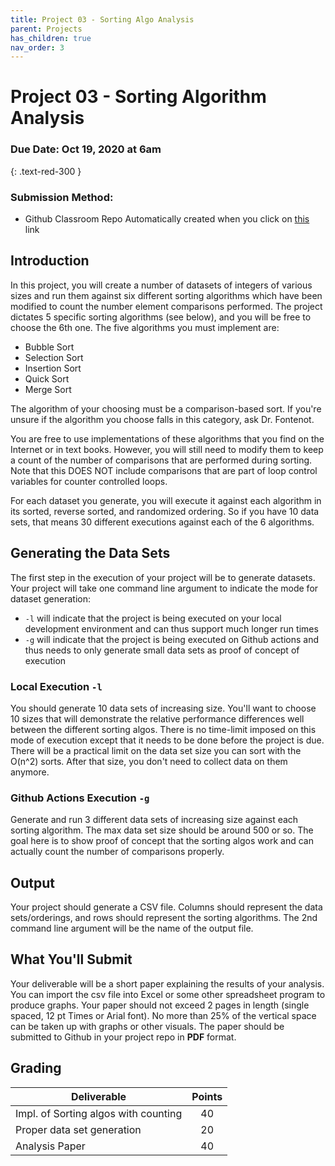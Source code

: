 ```yaml
---
title: Project 03 - Sorting Algo Analysis 
parent: Projects
has_children: true
nav_order: 3
---
```




# Project 03 - Sorting Algorithm Analysis

### Due Date: Oct 19, 2020 at 6am 
{: .text-red-300 }

### Submission Method: 
- Github Classroom Repo Automatically created when you click on [this](https://classroom.github.com/a/_KZq1Le1) link


## Introduction 

In this project, you will create a number of datasets of integers of various sizes and run them against six different sorting algorithms which have been modified to count the number element comparisons performed. The project dictates 5 specific sorting algorithms (see below), and you will be free to choose the 6th one. The five algorithms you must implement are:
- Bubble Sort
- Selection Sort
- Insertion Sort
- Quick Sort
- Merge Sort

The algorithm of your choosing must be a comparison-based sort.  If you're unsure if the algorithm you choose falls in this category, ask Dr. Fontenot. 

You are free to use implementations of these algorithms that you find on the Internet or in text books.  However, you will still need to modify them to keep a count of the number of comparisons that are performed during sorting.  Note that this DOES NOT include comparisons that are part of loop control variables for counter controlled loops.  

For each dataset you generate, you will execute it against each algorithm in its sorted, reverse sorted, and randomized ordering. So if you have 10 data sets, that means 30 different executions against each of the 6 algorithms.  

## Generating the Data Sets

The first step in the execution of your project will be to generate datasets.  Your project will take one command line argument to indicate the mode for dataset generation: 
- `-l` will indicate that the project is being executed on your local development environment and can thus support much longer run times
- `-g` will indicate that the project is being executed on Github actions and thus needs to only generate small data sets as proof of concept of execution

### Local Execution `-l`

You should generate 10 data sets of increasing size.  You'll want to choose 10 sizes that will demonstrate the relative performance differences well between the different sorting algos.  There is no time-limit imposed on this mode of execution except that it needs to be done before the project is due.  There will be a practical limit on the data set size you can sort with the O(n^2) sorts.  After that size, you don't need to collect data on them anymore. 

### Github Actions Execution `-g`

Generate and run 3 different data sets of increasing size against each sorting algorithm.  The max data set size should be around 500 or so.  The goal here is to show proof of concept that the sorting algos work and can actually count the number of comparisons properly. 

## Output

Your project should generate a CSV file.  Columns should represent the data sets/orderings, and rows should represent the sorting algorithms.  The 2nd command line argument will be the name of the output file.  

## What You'll Submit

Your deliverable will be a short paper explaining the results of your analysis.  You can import the csv file into Excel or some other spreadsheet program to produce graphs. Your paper should not exceed 2 pages in length (single spaced, 12 pt Times or Arial font).  No more than 25% of the vertical space can be taken up with graphs or other visuals. The paper should be submitted to Github in your project repo in **PDF** format. 

## Grading

|Deliverable                                     | Points       |
|------------------------------------------------|:------------:|
|Impl. of Sorting algos with counting            | 40 |
|Proper data set generation                      | 20 |
|Analysis Paper                                  | 40 |

